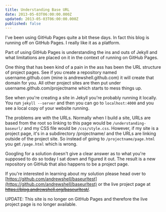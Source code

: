 ```yaml
---
title: Understanding Base URL
date: 2013-05-03T06:00:00.000Z
updated: 2013-05-03T06:00:00.000Z
published: false
---
```


I've been using GitHub Pages quite a bit these days.  In fact this blog is running off on GitHub Pages.  I really like it as a platform.

Part of using GitHub Pages is understanding the ins and outs of Jekyll and what limitations are placed on it in the context of running on GitHub Pages.

One thing that has been kind of a pain in the ass has been the URL structure of project pages.  See if you create a repository named username.github.com (mine is andrewshell.github.com) it will create that domain for you.  All other project sites are then put under username.github.com/projectname which starts to mess things up.

See when you're creating a site in Jekyll you're probably running it locally.  You run `jekyll --server` and then you can go to `localhost:4000` and you see a local copy of your website running.

The problems are with the URLs.  Normally when I build a site, URLs are based from the root so linking to this page would be `/understanding-baseurl/` and my CSS file would be `/css/style.css`.  However, if my site is a project page, it's in a subdirectory /projectname/ and the URLs are linking outside of the project site.  So instead of going to `/projectname/page.html` you get `/page.html` which is wrong.

Googling for a solution doesn't give a clear answer as to what you're supposed to do so today I sat down and figured it out.  The result is a new repository on GitHub that also happens to be a project page.

If you're interested in learning about my solution please head over to [https://github.com/andrewshell/baseurltest](https://github.com/andrewshell/baseurltest) or the live project page at <del>https://blog.andrewshell.org/baseurltest/</del>.

UPDATE: This site is no longer on GitHub Pages and therefore the live project page is no longer available.

